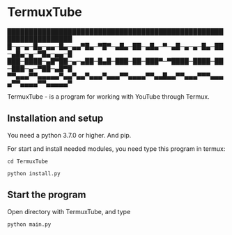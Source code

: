 # TermuxTube

█████████████████████████████████████████████████████████████████
█─▄─▄─█▄─▄▄─█▄─▄▄▀█▄─▀█▀─▄█▄─██─▄█▄─▀─▄█─▄─▄─█▄─██─▄█▄─▄─▀█▄─▄▄─█
███─████─▄█▀██─▄─▄██─█▄█─███─██─███▀─▀████─████─██─███─▄─▀██─▄█▀█
▀▀▄▄▄▀▀▄▄▄▄▄▀▄▄▀▄▄▀▄▄▄▀▄▄▄▀▀▄▄▄▄▀▀▄▄█▄▄▀▀▄▄▄▀▀▀▄▄▄▄▀▀▄▄▄▄▀▀▄▄▄▄▄▀

TermuxTube - is a program for working with YouTube through Termux.
## Installation and setup
You need a python 3.7.0 or higher. And pip.

For start and install needed modules, you need type this program in termux:
```
cd TermuxTube
```
```
python install.py
```
## Start the program
Open directory with TermuxTube, and type
```
python main.py
```
